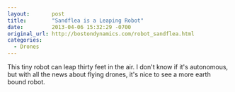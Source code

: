 ```yaml
---
layout:       post
title:        "Sandflea is a Leaping Robot"
date:         2013-04-06 15:32:29 -0700
original_url: http://bostondynamics.com/robot_sandflea.html
categories:
  - Drones
---
```


This tiny robot can leap thirty feet in the air. I don't know if it's autonomous, but with all the news about flying drones, it's nice to see a more earth bound robot.

